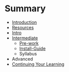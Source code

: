 # Summary

* [Introduction](README.md)
* [Resources](resources.md)
* [Intro](intro.md)
* [Intermediate](intermediate.md)
   * [Pre-work](pre-work.md)
   * [Install-Guide](install-guide.md)
   * Syllabus
* Advanced
* [Continuing Your Learning](continuing_your_learning.md)

